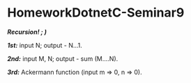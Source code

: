 # HomeworkDotnetC-Seminar9
***Recursion! ; )***

***1st:*** input N; output - N...1.

***2nd:*** input M, N; output - sum (M....N).

***3rd:*** Ackermann function (input m => 0, n => 0).
